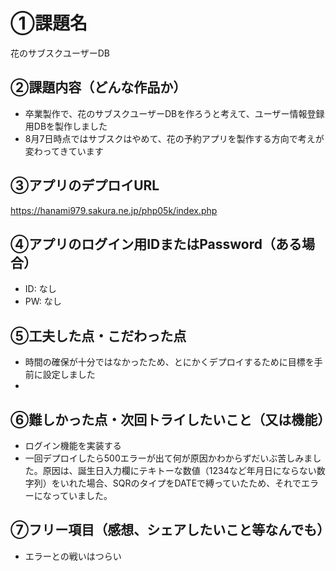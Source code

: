 # ①課題名
花のサブスクユーザーDB

## ②課題内容（どんな作品か）
- 卒業製作で、花のサブスクユーザーDBを作ろうと考えて、ユーザー情報登録用DBを製作しました
- 8月7日時点ではサブスクはやめて、花の予約アプリを製作する方向で考えが変わってきています
## ③アプリのデプロイURL
https://hanami979.sakura.ne.jp/php05k/index.php

## ④アプリのログイン用IDまたはPassword（ある場合）
- ID: なし
- PW: なし

## ⑤工夫した点・こだわった点
- 時間の確保が十分ではなかったため、とにかくデプロイするために目標を手前に設定しました
- 

## ⑥難しかった点・次回トライしたいこと（又は機能）
- ログイン機能を実装する
- 一回デプロイしたら500エラーが出て何が原因かわからずだいぶ苦しみました。原因は、誕生日入力欄にテキトーな数値（1234など年月日にならない数字列）をいれた場合、SQRのタイプをDATEで縛っていたため、それでエラーになっていました。

## ⑦フリー項目（感想、シェアしたいこと等なんでも）
- エラーとの戦いはつらい